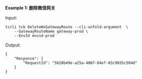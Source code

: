 **Example 1: 删除微信网关**



Input: 

```
tccli tcb DeleteWxGatewayRoute --cli-unfold-argument  \
    --GatewayRouteName gateway-prod \
    --EnvId envid-prod
```

Output: 
```
{
    "Response": {
        "RequestId": "5620b49e-a25a-4007-84ef-03c9035c584d"
    }
}
```

